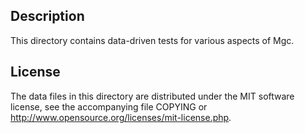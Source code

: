 Description
------------

This directory contains data-driven tests for various aspects of Mgc.

License
--------

The data files in this directory are distributed under the MIT software
license, see the accompanying file COPYING or
http://www.opensource.org/licenses/mit-license.php.

